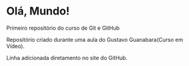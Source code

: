 # Olá, Mundo!
 Primeiro repositório do curso de Git e GitHub 

Repositório criado durante uma aula do Gustavo Guanabara(Curso em Vídeo).

Linha adicionada diretamento no site do GitHub.
